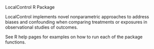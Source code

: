 LocalControl R Package

LocalControl implements novel nonparametric approaches to address
biases and confounding when comparing treatments or exposures in
observational studies of outcomes.

See R help pages for examples on how to run each of the package functions.
